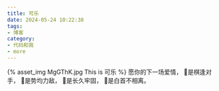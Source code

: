 ```yaml
---
title: 可乐
date: 2024-05-24 10:22:38
tags:
- 博客
category:
- 代码和我
- more
---
```

{% asset_img MgGThK.jpg This is 可乐 %}
愿你的下一场爱情，
是棋逢对手，
是势均力敌，
是长久牢固，
是白首不相离。